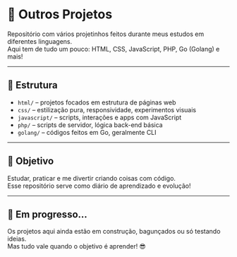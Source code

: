 # 🧪 Outros Projetos

Repositório com vários projetinhos feitos durante meus estudos em diferentes linguagens.  
Aqui tem de tudo um pouco: HTML, CSS, JavaScript, PHP, Go (Golang) e mais!

---

## 📂 Estrutura

- `html/` – projetos focados em estrutura de páginas web
- `css/` – estilização pura, responsividade, experimentos visuais
- `javascript/` – scripts, interações e apps com JavaScript
- `php/` – scripts de servidor, lógica back-end básica
- `golang/` – códigos feitos em Go, geralmente CLI

---

## 🎯 Objetivo

Estudar, praticar e me divertir criando coisas com código.  
Esse repositório serve como diário de aprendizado e evolução!

---

## 🚧 Em progresso...

Os projetos aqui ainda estão em construção, bagunçados ou só testando ideias.  
Mas tudo vale quando o objetivo é aprender! 😎
